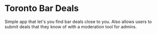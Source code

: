 # Toronto Bar Deals
Simple app that let's you find bar deals close to you. Also allows users to submit deals that they know of with a moderation tool for admins.

